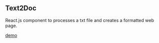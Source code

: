 ## Text2Doc
React.js component to processes a txt file and creates a formatted web page.

[demo](https://mysimonid.github.io/Text2Doc/)
